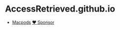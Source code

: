 # AccessRetrieved.github.io

- [Macpods](https://accessretrieved.github.io/Macpods/app.html)
[:heart: Sponsor](https://github.com/sponsors/AccessRetrieved)
